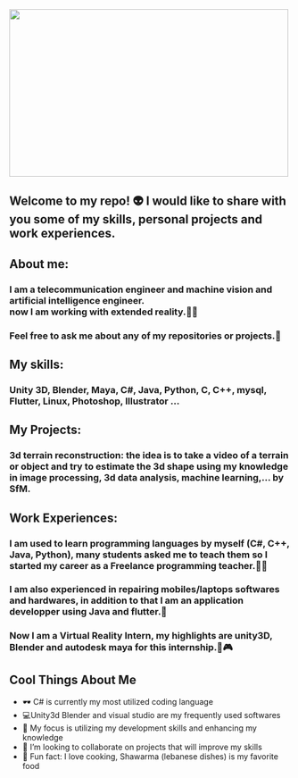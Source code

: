<img src="https://media.giphy.com/media/MeJgB3yMMwIaHmKD4z/giphy.gif" width="500" height="300" />

## Welcome to my repo! 👽  I would like to share with you some of my skills, personal projects and work experiences.

## About me:
### I am a telecommunication engineer and machine vision and artificial intelligence engineer. <br/> now I am working with extended reality.👨‍💻
### Feel free to ask me about any of my repositories or projects.💬

## My skills:
### Unity 3D, Blender, Maya, C#, Java, Python, C, C++, mysql, Flutter, Linux, Photoshop, Illustrator ...

## My Projects:
### **3d terrain reconstruction**: the idea is to take a video of a terrain or object and try to estimate the 3d shape using my knowledge in image processing, 3d data analysis, machine learning,... by SfM.

## Work Experiences:
### I am used to learn programming languages by myself (C#, C++, Java, Python), many students asked me to teach them so I started my career as a **Freelance programming teacher**.👨‍💻
### I am also experienced in **repairing mobiles/laptops softwares and hardwares**, in addition to that I am an **application developper using Java and flutter**.📱
### Now I am a **Virtual Reality Intern**, my highlights are unity3D, Blender and autodesk maya for this internship.🥽🎮

## Cool Things About Me
- 🕶  C# is currently my most utilized coding language
- 💻Unity3d Blender and visual studio are my frequently used softwares
- 🌱 My focus is utilizing my development skills and enhancing my knowledge
- 👯 I’m looking to collaborate on projects that will improve my skills
- 🍗 Fun fact: I love cooking, Shawarma (lebanese dishes) is my favorite food


<!--
**yagii99/yagii99** is a ✨ _special_ ✨ repository because its `README.md` (this file) appears on your GitHub profile.

Here are some ideas to get you started:

- 🔭 I’m currently working on ...
- 🌱 I’m currently learning ...
- 👯 I’m looking to collaborate on ...
- 🤔 I’m looking for help with ...
- 💬 Ask me about ...
- 📫 How to reach me: ...
- 😄 Pronouns: ...
- ⚡ Fun fact: ...
-->
